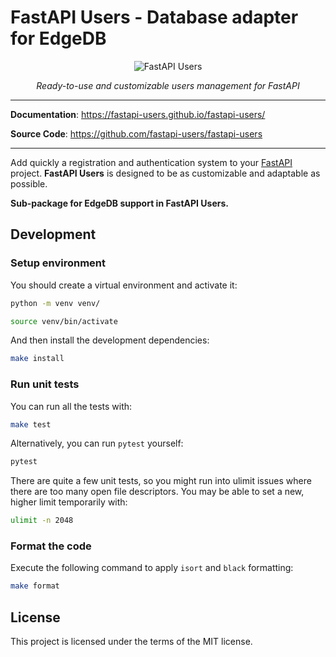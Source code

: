 # FastAPI Users - Database adapter for EdgeDB

<p align="center">
  <img src="https://raw.githubusercontent.com/frankie567/fastapi-users/master/logo.svg?sanitize=true" alt="FastAPI Users">
</p>

<p align="center">
    <em>Ready-to-use and customizable users management for FastAPI</em>
</p>

[//]: # ([![build]&#40;https://github.com/fastapi-users/fastapi-users-db-edgedb/workflows/Build/badge.svg&#41;]&#40;https://github.com/fastapi-users/fastapi-users/actions&#41;)
[//]: # ([![codecov]&#40;https://codecov.io/gh/fastapi-users/fastapi-users-db-edgedb/branch/master/graph/badge.svg&#41;]&#40;https://codecov.io/gh/fastapi-users/fastapi-users-db-edgedb&#41;)
[//]: # ([![PyPI version]&#40;https://badge.fury.io/py/fastapi-users-db-edgedb.svg&#41;]&#40;https://badge.fury.io/py/fastapi-users-db-edgedb&#41;)
[//]: # ([![Downloads]&#40;https://pepy.tech/badge/fastapi-users-db-edgedb&#41;]&#40;https://pepy.tech/project/fastapi-users-db-edgedb&#41;)

---

**Documentation**: <a href="https://fastapi-users.github.io/fastapi-users/" target="_blank">https://fastapi-users.github.io/fastapi-users/</a>

**Source Code**: <a href="https://github.com/fastapi-users/fastapi-users" target="_blank">https://github.com/fastapi-users/fastapi-users</a>

---

Add quickly a registration and authentication system to your [FastAPI](https://fastapi.tiangolo.com/) project. **FastAPI Users** is designed to be as customizable and adaptable as possible.

**Sub-package for EdgeDB support in FastAPI Users.**

## Development

### Setup environment

You should create a virtual environment and activate it:

```bash
python -m venv venv/
```

```bash
source venv/bin/activate
```

And then install the development dependencies:

```bash
make install
```

### Run unit tests

You can run all the tests with:

```bash
make test
```

Alternatively, you can run `pytest` yourself:

```bash
pytest
```

There are quite a few unit tests, so you might run into ulimit issues where there are too many open file descriptors. You may be able to set a new, higher limit temporarily with:

```bash
ulimit -n 2048
```

### Format the code

Execute the following command to apply `isort` and `black` formatting:

```bash
make format
```

## License

This project is licensed under the terms of the MIT license.
